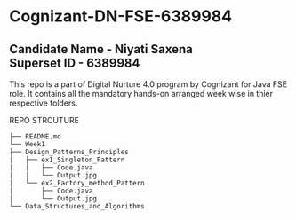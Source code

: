 # Cognizant-DN-FSE-6389984
Candidate Name - Niyati Saxena <br>
Superset ID - 6389984
---
This repo is a part of Digital Nurture 4.0 program by Cognizant for Java FSE role.
It contains all the mandatory hands-on arranged week wise in thier respective folders.

REPO STRCUTURE

<pre><code>├── README.md
└── Week1
├── Design_Patterns_Principles
|   ├── ex1_Singleton_Pattern
|   |   ├── Code.java
|   |   └── Output.jpg
|   └── ex2_Factory_method_Pattern
|       ├── Code.java
|       └── Output.jpg
└── Data_Structures_and_Algorithms  
      
  
  </code></pre>



